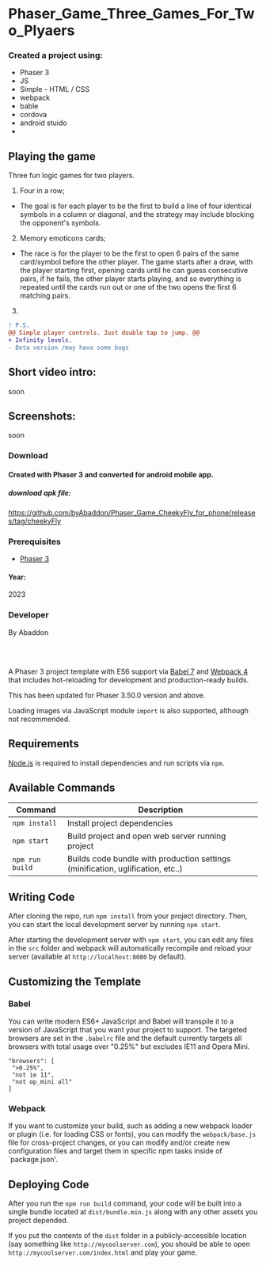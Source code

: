 # Phaser_Game_Three_Games_For_Two_Plyaers

### Created a project using:
+ Phaser 3
+ JS
+ Simple - HTML / CSS
+ webpack
+ bable
+ cordova
+ android stuido
+ 

## Playing the game
Three fun logic games for two players.
1) Four in a row;
- The goal is for each player to be the first to build a line of four identical symbols in a column or diagonal, and the strategy may include blocking the opponent's symbols.

2) Memory emoticons cards;
- The race is for the player to be the first to open 6 pairs of the same card/symbol before the other player. The game starts after a draw, with the player starting first, opening cards until he can guess consecutive pairs, if he fails, the other player starts playing, and so everything is repeated until the cards run out or one of the two opens the first 6 matching pairs.

3)
```diff
! P.S.
@@ Simple player controls. Just double tap to jump. @@
+ Infinity levels.
- Beta version /may have some bugs
```

## Short video intro:
soon

## Screenshots:
soon





### Download
#### Created with Phaser 3 and converted for android mobile app.
##### download apk file:
https://github.com/byAbaddon/Phaser_Game_CheekyFly_for_phone/releases/tag/cheekyFly


### Prerequisites
- [Phaser 3](https://phaser.io)

#### Year:
2023

### Developer
By Abaddon

<br>
<br>

A Phaser 3 project template with ES6 support via [Babel 7](https://babeljs.io/) and [Webpack 4](https://webpack.js.org/) that includes hot-reloading for development and production-ready builds.

This has been updated for Phaser 3.50.0 version and above.

Loading images via JavaScript module `import` is also supported, although not recommended.

## Requirements

[Node.js](https://nodejs.org) is required to install dependencies and run scripts via `npm`.

## Available Commands

| Command | Description |
|---------|-------------|
| `npm install` | Install project dependencies |
| `npm start` | Build project and open web server running project |
| `npm run build` | Builds code bundle with production settings (minification, uglification, etc..) |

## Writing Code

After cloning the repo, run `npm install` from your project directory. Then, you can start the local development server by running `npm start`.

After starting the development server with `npm start`, you can edit any files in the `src` folder and webpack will automatically recompile and reload your server (available at `http://localhost:8080` by default).

## Customizing the Template

### Babel

You can write modern ES6+ JavaScript and Babel will transpile it to a version of JavaScript that you want your project to support. The targeted browsers are set in the `.babelrc` file and the default currently targets all browsers with total usage over "0.25%" but excludes IE11 and Opera Mini.

 ```
"browsers": [
  ">0.25%",
  "not ie 11",
  "not op_mini all"
]
 ```

### Webpack

If you want to customize your build, such as adding a new webpack loader or plugin (i.e. for loading CSS or fonts), you can modify the `webpack/base.js` file for cross-project changes, or you can modify and/or create new configuration files and target them in specific npm tasks inside of `package.json'.

## Deploying Code

After you run the `npm run build` command, your code will be built into a single bundle located at `dist/bundle.min.js` along with any other assets you project depended. 

If you put the contents of the `dist` folder in a publicly-accessible location (say something like `http://mycoolserver.com`), you should be able to open `http://mycoolserver.com/index.html` and play your game.
